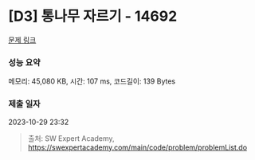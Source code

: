 # [D3] 통나무 자르기 - 14692 

[문제 링크](https://swexpertacademy.com/main/code/problem/problemDetail.do?contestProbId=AYJW0g-qlO8DFASv) 

### 성능 요약

메모리: 45,080 KB, 시간: 107 ms, 코드길이: 139 Bytes

### 제출 일자

2023-10-29 23:32



> 출처: SW Expert Academy, https://swexpertacademy.com/main/code/problem/problemList.do